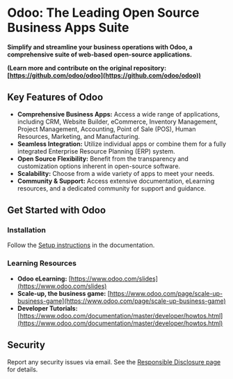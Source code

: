 # Odoo: The Leading Open Source Business Apps Suite

**Simplify and streamline your business operations with Odoo, a comprehensive suite of web-based open-source applications.** 

**(Learn more and contribute on the original repository: [https://github.com/odoo/odoo](https://github.com/odoo/odoo))**

## Key Features of Odoo

*   **Comprehensive Business Apps:** Access a wide range of applications, including CRM, Website Builder, eCommerce, Inventory Management, Project Management, Accounting, Point of Sale (POS), Human Resources, Marketing, and Manufacturing.
*   **Seamless Integration:** Utilize individual apps or combine them for a fully integrated Enterprise Resource Planning (ERP) system.
*   **Open Source Flexibility:** Benefit from the transparency and customization options inherent in open-source software.
*   **Scalability:** Choose from a wide variety of apps to meet your needs.
*   **Community & Support:** Access extensive documentation, eLearning resources, and a dedicated community for support and guidance.

## Get Started with Odoo

### Installation

Follow the [Setup instructions](https://www.odoo.com/documentation/master/administration/install/install.html) in the documentation.

### Learning Resources

*   **Odoo eLearning:** [https://www.odoo.com/slides](https://www.odoo.com/slides)
*   **Scale-up, the business game:** [https://www.odoo.com/page/scale-up-business-game](https://www.odoo.com/page/scale-up-business-game)
*   **Developer Tutorials:** [https://www.odoo.com/documentation/master/developer/howtos.html](https://www.odoo.com/documentation/master/developer/howtos.html)

## Security

Report any security issues via email. See the [Responsible Disclosure page](https://www.odoo.com/security-report) for details.